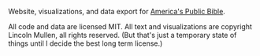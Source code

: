 Website, visualizations, and data export for [America's Public Bible](http://americaspublicbible.org).

All code and data are licensed MIT. All text and visualizations are copyright Lincoln Mullen, all rights reserved. (But that's just a temporary state of things until I decide the best long term license.)

